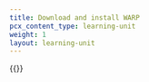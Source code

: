 ```yaml
---
title: Download and install WARP
pcx_content_type: learning-unit
weight: 1
layout: learning-unit
---
```


{{<render file="zero-trust/_install-agent.md" withParameters="The device is now connected to your organization and secured with Cloudflare Zero Trust.">}}
